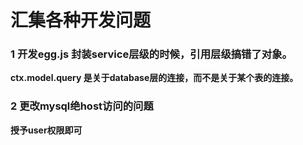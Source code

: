 # 汇集各种开发问题
### 1 开发egg.js 封装service层级的时候，引用层级搞错了对象。
**ctx.model.query 是关于database层的连接，而不是关于某个表的连接。**
<br/>
### 2 更改mysql绝host访问的问题
**授予user权限即可**

